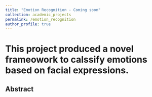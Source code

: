 ```yaml
---
title: "Emotion Recognition - Coming soon"
collection: academic_projects
permalink: /emotion_recognition
author_profile: true
---
```


# This project produced a novel frameowork to calssify emotions based on facial expressions. 

## Abstract